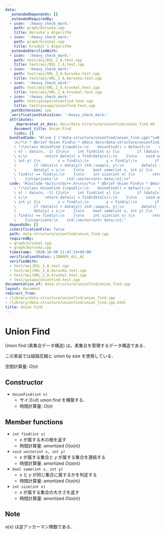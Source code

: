 ```yaml
---
data:
  _extendedDependsOn: []
  _extendedRequiredBy:
  - icon: ':heavy_check_mark:'
    path: graph/boruvka.cpp
    title: Boruvka's Algorithm
  - icon: ':heavy_check_mark:'
    path: graph/kruskal.cpp
    title: Kruskal's Algorithm
  _extendedVerifiedWith:
  - icon: ':heavy_check_mark:'
    path: test/aoj/DSL_1_A.test.cpp
    title: test/aoj/DSL_1_A.test.cpp
  - icon: ':heavy_check_mark:'
    path: test/aoj/GRL_2_A.boruvka.test.cpp
    title: test/aoj/GRL_2_A.boruvka.test.cpp
  - icon: ':heavy_check_mark:'
    path: test/aoj/GRL_2_A.kruskal.test.cpp
    title: test/aoj/GRL_2_A.kruskal.test.cpp
  - icon: ':heavy_check_mark:'
    path: test/yosupo/unionfind.test.cpp
    title: test/yosupo/unionfind.test.cpp
  _pathExtension: cpp
  _verificationStatusIcon: ':heavy_check_mark:'
  attributes:
    _deprecated_at_docs: docs/data-structure/unionfind/union_find.md
    document_title: Union Find
    links: []
  bundledCode: "#line 1 \"data-structure/unionfind/union_find.cpp\"\n#include <bits/stdc++.h>\n\
    \n/*\n * @brief Union Find\n * @docs docs/data-structure/unionfind/union_find.md\n\
    \ */\nclass UnionFind {\npublic:\n    UnionFind() = default;\n    explicit UnionFind(int\
    \ n) : data(n, -1) {}\n\n    int find(int x) {\n        if (data[x] < 0) return\
    \ x;\n        return data[x] = find(data[x]);\n    }\n\n    void unite(int x,\
    \ int y) {\n        x = find(x);\n        y = find(y);\n        if (x == y) return;\n\
    \        if (data[x] > data[y]) std::swap(x, y);\n        data[x] += data[y];\n\
    \        data[y] = x;\n    }\n\n    bool same(int x, int y) {\n        return\
    \ find(x) == find(y);\n    }\n\n    int size(int x) {\n        return -data[find(x)];\n\
    \    }\n\nprivate:\n    std::vector<int> data;\n};\n"
  code: "#include <bits/stdc++.h>\n\n/*\n * @brief Union Find\n * @docs docs/data-structure/unionfind/union_find.md\n\
    \ */\nclass UnionFind {\npublic:\n    UnionFind() = default;\n    explicit UnionFind(int\
    \ n) : data(n, -1) {}\n\n    int find(int x) {\n        if (data[x] < 0) return\
    \ x;\n        return data[x] = find(data[x]);\n    }\n\n    void unite(int x,\
    \ int y) {\n        x = find(x);\n        y = find(y);\n        if (x == y) return;\n\
    \        if (data[x] > data[y]) std::swap(x, y);\n        data[x] += data[y];\n\
    \        data[y] = x;\n    }\n\n    bool same(int x, int y) {\n        return\
    \ find(x) == find(y);\n    }\n\n    int size(int x) {\n        return -data[find(x)];\n\
    \    }\n\nprivate:\n    std::vector<int> data;\n};"
  dependsOn: []
  isVerificationFile: false
  path: data-structure/unionfind/union_find.cpp
  requiredBy:
  - graph/kruskal.cpp
  - graph/boruvka.cpp
  timestamp: '2020-10-08 11:47:33+09:00'
  verificationStatus: LIBRARY_ALL_AC
  verifiedWith:
  - test/aoj/DSL_1_A.test.cpp
  - test/aoj/GRL_2_A.boruvka.test.cpp
  - test/aoj/GRL_2_A.kruskal.test.cpp
  - test/yosupo/unionfind.test.cpp
documentation_of: data-structure/unionfind/union_find.cpp
layout: document
redirect_from:
- /library/data-structure/unionfind/union_find.cpp
- /library/data-structure/unionfind/union_find.cpp.html
title: Union Find
---
```

# Union Find

Union find (素集合データ構造) は，素集合を管理するデータ構造である．

この実装では経路圧縮と union by size を使用している．

空間計算量: $O(n)$

## Constructor

- `UnionFind(int n)`
    - サイズ`n`の union find を構築する．
    - 時間計算量: $O(n)$

## Member functions

- `int find(int x)`
    - $x$ が属する木の根を返す
    - 時間計算量: $\mathrm{amortized}\ O(\alpha(n))$
- `void unite(int x, int y)`
    - $x$ が属する集合と $y$ が属する集合を連結する
    - 時間計算量: $\mathrm{amortized}\ O(\alpha(n))$
- `bool same(int x, int y)`
    - $x$ と $y$ が同じ集合に属するかを判定する
    - 時間計算量: $\mathrm{amortized}\ O(\alpha(n))$
- `int size(int x)`
    - $x$ が属する集合の大きさを返す
    - 時間計算量: $\mathrm{amortized}\ O(\alpha(n))$

## Note

$\alpha(x)$ は逆アッカーマン関数である．
